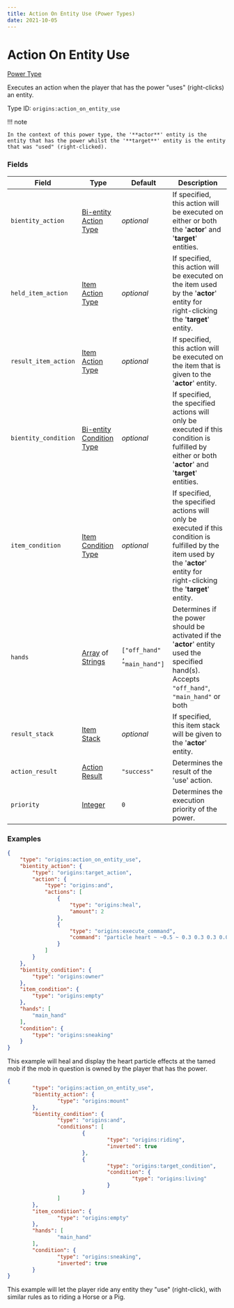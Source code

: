 ```yaml
---
title: Action On Entity Use (Power Types)
date: 2021-10-05
---
```


# Action On Entity Use

[Power Type](../power_types.md)

Executes an action when the player that has the power "uses" (right-clicks) an entity.

Type ID: `origins:action_on_entity_use`

!!! note

    In the context of this power type, the '**actor**' entity is the entity that has the power whilst the '**target**' entity is the entity that was "used" (right-clicked).


### Fields

Field | Type | Default | Description
------|------|---------|-------------
`bientity_action` | [Bi-entity Action Type](../bientity_action_types.md) | _optional_ | If specified, this action will be executed on either or both the '**actor**' and '**target**' entities.
`held_item_action` | [Item Action Type](../item_action_types.md) | _optional_ | If specified, this action will be executed on the item used by the '**actor**' entity for right-clicking the '**target**' entity.
`result_item_action` | [Item Action Type](../item_action_types.md) | _optional_ | If specified, this action will be executed on the item that is given to the '**actor**' entity.
`bientity_condition` | [Bi-entity Condition Type](../bientity_condition_types.md) | _optional_ | If specified, the specified actions will only be executed if this condition is fulfilled by either or both '**actor**' and '**target**' entities.
`item_condition` | [Item Condition Type](../item_condition_types.md) | _optional_ | If specified, the specified actions will only be executed if this condition is fulfilled by the item used by the '**actor**' entity for right-clicking the '**target**' entity.
`hands` | [Array](../data_types/array.md) of [Strings](../data_types/string.md) | `["off_hand" , "main_hand"]` | Determines if the power should be activated if the '**actor**' entity used the specified hand(s). Accepts `"off_hand"`, `"main_hand"` or both
`result_stack` | [Item Stack](../data_types/item_stack.md) | _optional_ | If specified, this item stack will be given to the '**actor**' entity.
`action_result` | [Action Result](../../misc/extras/action_results.md) | `"success"` | Determines the result of the 'use' action.
`priority` | [Integer](../data_types/integer.md) | `0` | Determines the execution priority of the power.


### Examples

```json
{
    "type": "origins:action_on_entity_use",
    "bientity_action": {
        "type": "origins:target_action",
        "action": {
            "type": "origins:and",
            "actions": [
                {
                    "type": "origins:heal",
                    "amount": 2
                },
                {
                    "type": "origins:execute_command",
                    "command": "particle heart ~ ~0.5 ~ 0.3 0.3 0.3 0.009 4 normal @a"
                }
            ]
        }
    },
    "bientity_condition": {
        "type": "origins:owner"
    },
    "item_condition": {
        "type": "origins:empty"
    },
    "hands": [
        "main_hand"
    ],
    "condition": {
        "type": "origins:sneaking"
    }
}
```

This example will heal and display the heart particle effects at the tamed mob if the mob in question is owned by the player that has the power.
<br>

```json
{
		"type": "origins:action_on_entity_use",
		"bientity_action": {
				"type": "origins:mount"
		},
		"bientity_condition": {
				"type": "origins:and",
				"conditions": [
						{
								"type": "origins:riding",
								"inverted": true
						},
						{
								"type": "origins:target_condition",
								"condition": {
										"type": "origins:living"
								}
						}
				]
		},
		"item_condition": {
				"type": "origins:empty"
		},
		"hands": [
				"main_hand"
		],
		"condition": {
				"type": "origins:sneaking",
				"inverted": true
		}
}
```

This example will let the player ride any entity they "use" (right-click), with similar rules as to riding a Horse or a Pig.
